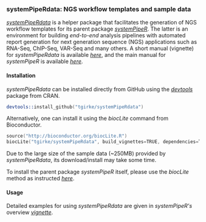 ### systemPipeRdata: NGS workflow templates and sample data

[_systemPipeRdata_](https://github.com/tgirke/systemPipeRdata) is a helper 
package that facilitates the generation of NGS workflow
templates for its parent package 
[_systemPipeR_](http://www.bioconductor.org/packages/devel/bioc/html/systemPipeR.html). 
The latter is an environment for building *end-to-end* analysis pipelines with
automated report generation for next generation sequence (NGS) applications
such as RNA-Seq, ChIP-Seq, VAR-Seq and many others. A short manual (vignette) for _systemPipeRdata_ 
is available [_here_](https://github.com/tgirke/systemPipeRdata/blob/master/vignettes/systemPipeRdata.pdf?raw=true),
and the main manual for _systemPipeR_ is available
[_here_](https://htmlpreview.github.io/?https://github.com/tgirke/systemPipeR/blob/master/vignettes/systemPipeR.html).

#### Installation 
_systemPipeRdata_ can be installed directly from GitHub using the [_devtools_](http://cran.r-project.org/web/packages/devtools/index.html) 
package from CRAN.
```s
devtools::install_github("tgirke/systemPipeRdata")
```

Alternatively, one can install it using the _biocLite_ command from Bioconductor.
```s
source("http://bioconductor.org/biocLite.R")
biocLite("tgirke/systemPipeRdata", build_vignettes=TRUE, dependencies=TRUE)
```

Due to the large size of the sample data (~250MB) provided by _systemPipeRdata_, its download/install may take some time.

To install the parent package _systemPipeR_ itself, please use the _biocLite_ method as instructed 
[_here_](http://www.bioconductor.org/packages/devel/bioc/html/systemPipeR.html).

#### Usage
Detailed examples for using _systemPipeRdata_ are given in _systemPipeR's_ overview
[_vignette_](http://www.bioconductor.org/packages/devel/bioc/html/systemPipeR.html).
